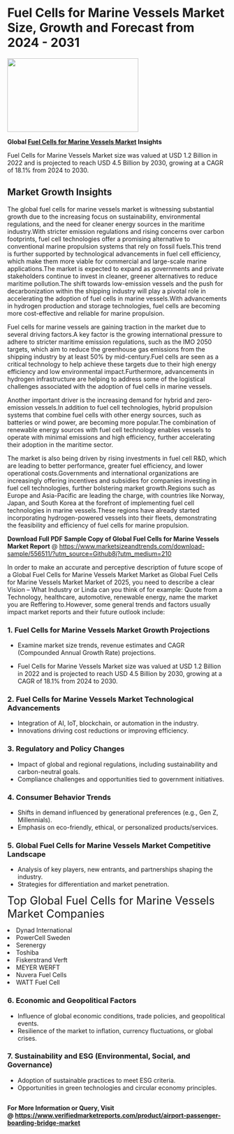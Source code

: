 <H1>Fuel Cells for Marine Vessels Market Size, Growth and Forecast from 2024 - 2031</H1><img class="aligncenter size-medium wp-image-584254" src="https://thirdeyenews.in/wp-content/uploads/2024/09/Global-Market-Research-300x168.jpeg" alt="" width="300" height="168" /><p><strong>Global&nbsp;<a href="https://www.marketsizeandtrends.com/download-sample/556511/?utm_source=Github8j?utm_medium=210">Fuel Cells for Marine Vessels Market</a> Insights</strong></p><p>Fuel Cells for Marine Vessels Market size was valued at USD 1.2 Billion in 2022 and is projected to reach USD 4.5 Billion by 2030, growing at a CAGR of 18.1% from 2024 to 2030.</p><p><h2>Market Growth Insights</h2> <p>The global fuel cells for marine vessels market is witnessing substantial growth due to the increasing focus on sustainability, environmental regulations, and the need for cleaner energy sources in the maritime industry.With stricter emission regulations and rising concerns over carbon footprints, fuel cell technologies offer a promising alternative to conventional marine propulsion systems that rely on fossil fuels.This trend is further supported by technological advancements in fuel cell efficiency, which make them more viable for commercial and large-scale marine applications.The market is expected to expand as governments and private stakeholders continue to invest in cleaner, greener alternatives to reduce maritime pollution.The shift towards low-emission vessels and the push for decarbonization within the shipping industry will play a pivotal role in accelerating the adoption of fuel cells in marine vessels.With advancements in hydrogen production and storage technologies, fuel cells are becoming more cost-effective and reliable for marine propulsion.</p> <p>Fuel cells for marine vessels are gaining traction in the market due to several driving factors.A key factor is the growing international pressure to adhere to stricter maritime emission regulations, such as the IMO 2050 targets, which aim to reduce the greenhouse gas emissions from the shipping industry by at least 50% by mid-century.Fuel cells are seen as a critical technology to help achieve these targets due to their high energy efficiency and low environmental impact.Furthermore, advancements in hydrogen infrastructure are helping to address some of the logistical challenges associated with the adoption of fuel cells in marine vessels.</p> <p>Another important driver is the increasing demand for hybrid and zero-emission vessels.In addition to fuel cell technologies, hybrid propulsion systems that combine fuel cells with other energy sources, such as batteries or wind power, are becoming more popular.The combination of renewable energy sources with fuel cell technology enables vessels to operate with minimal emissions and high efficiency, further accelerating their adoption in the maritime sector.</p> <p>The market is also being driven by rising investments in fuel cell R&D, which are leading to better performance, greater fuel efficiency, and lower operational costs.Governments and international organizations are increasingly offering incentives and subsidies for companies investing in fuel cell technologies, further bolstering market growth.Regions such as Europe and Asia-Pacific are leading the charge, with countries like Norway, Japan, and South Korea at the forefront of implementing fuel cell technologies in marine vessels.These regions have already started incorporating hydrogen-powered vessels into their fleets, demonstrating the feasibility and efficiency of fuel cells for marine propulsion.</p> <p><span class=""><strong>Download Full PDF Sample Copy of Global Fuel Cells for Marine Vessels Market Report</strong> @ <a href="https://www.marketsizeandtrends.com/download-sample/556511/?utm_source=Github8j?utm_medium=210" target="_blank">https://www.marketsizeandtrends.com/download-sample/556511/?utm_source=Github8j?utm_medium=210</a></span></p><p>In order to make an accurate and perceptive description of future scope of a Global&nbsp;Fuel Cells for Marine Vessels Market Market as Global&nbsp;Fuel Cells for Marine Vessels Market Market of 2025, you need to describe a clear Vision &ndash; What Industry or Linda can you think of for example: Quote from a Technology, healthcare, automotive, renewable energy, name the market you are Reffering to.However, some general trends and factors usually impact market reports and their future outlook include:</p><h3>1.&nbsp;<strong>Fuel Cells for Marine Vessels Market Growth Projections</strong></h3><ul><li>Examine market size trends, revenue estimates and CAGR (Compounded Annual Growth Rate) projections.</li><li><p>Fuel Cells for Marine Vessels Market size was valued at USD 1.2 Billion in 2022 and is projected to reach USD 4.5 Billion by 2030, growing at a CAGR of 18.1% from 2024 to 2030.</p></li></ul><h3>2.&nbsp;<strong>Fuel Cells for Marine Vessels Market Technological Advancements</strong></h3><ul><li>Integration of AI, IoT, blockchain, or automation in the industry.</li><li>Innovations driving cost reductions or improving efficiency.</li></ul><h3>3.&nbsp;<strong>Regulatory and Policy Changes</strong></h3><ul><li>Impact of global and regional regulations, including sustainability and carbon-neutral goals.</li><li>Compliance challenges and opportunities tied to government initiatives.</li></ul><h3>4.&nbsp;<strong>Consumer Behavior Trends</strong></h3><ul><li>Shifts in demand influenced by generational preferences (e.g., Gen Z, Millennials).</li><li>Emphasis on eco-friendly, ethical, or personalized products/services.</li></ul><h3>5.&nbsp;<strong>Global Fuel Cells for Marine Vessels Market Competitive Landscape</strong></h3><ul><li>Analysis of key players, new entrants, and partnerships shaping the industry.</li><li>Strategies for differentiation and market penetration.</li></ul><p data-pm-slice="1 1 []"><span style="color: inherit; font-family: inherit; font-size: 25px;">Top Global Fuel Cells for Marine Vessels Market Companies</span></p><div class="" data-test-id=""><p><li>Dynad International</li><li> PowerCell Sweden</li><li> Serenergy</li><li> Toshiba</li><li> Fiskerstrand Verft</li><li> MEYER WERFT</li><li> Nuvera Fuel Cells</li><li> WATT Fuel Cell</li></p></div><h3>6.&nbsp;<strong>Economic and Geopolitical Factors</strong></h3><ul><li>Influence of global economic conditions, trade policies, and geopolitical events.</li><li>Resilience of the market to inflation, currency fluctuations, or global crises.</li></ul><h3>7.&nbsp;<strong>Sustainability and ESG (Environmental, Social, and Governance)</strong></h3><ul><li>Adoption of sustainable practices to meet ESG criteria.</li><li>Opportunities in green technologies and circular economy principles.</li></ul><h2><strong style="font-size: 14px;">For More Information or Query, Visit @&nbsp;</strong><a style="background-color: #ffffff; font-size: 14px;" href="https://www.marketsizeandtrends.com/report/fuel-cells-for-marine-vessels-market/" target="_blank">https://www.verifiedmarketreports.com/product/airport-passenger-boarding-bridge-market</a></h2>